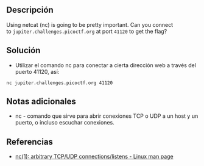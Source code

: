 ## Descripción
Using netcat (nc) is going to be pretty important. Can you connect to `jupiter.challenges.picoctf.org` at port `41120` to get the flag?

## Solución
- Utilizar el comando nc para conectar a cierta dirección web a través del puerto 41120, así:
``` shell
nc jupiter.challenges.picoctf.org 41120

```
## Notas adicionales
- nc - comando que sirve para abrir conexiones TCP o UDP a un host y un puerto, o incluso escuchar conexiones.
## Referencias
- [nc(1): arbitrary TCP/UDP connections/listens - Linux man page](https://linux.die.net/man/1/nc)